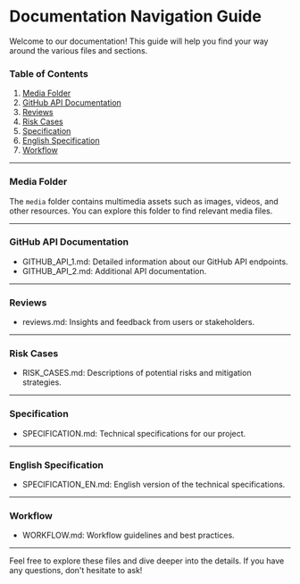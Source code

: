 # Documentation Navigation Guide

Welcome to our documentation! This guide will help you find your way around the various files and sections.

### Table of Contents

1. [Media Folder](#media)
2. [GitHub API Documentation](#git-api)
3. [Reviews](#reviews)
4. [Risk Cases](#risks)
5. [Specification](#specs)
6. [English Specification](#specs-en)
7. [Workflow](#workflow)

---

### Media Folder <a name="media"></a>

The `media` folder contains multimedia assets such as images, videos, and other resources. You can explore this folder to find relevant media files.

---

### GitHub API Documentation <a name="git-api"></a>

- GITHUB_API_1.md: Detailed information about our GitHub API endpoints.
- GITHUB_API_2.md: Additional API documentation.

---

### Reviews <a name="reviews"></a>

- reviews.md: Insights and feedback from users or stakeholders.

---

### Risk Cases <a name="risks"></a>

- RISK_CASES.md: Descriptions of potential risks and mitigation strategies.

---

### Specification <a name="specs"></a>

- SPECIFICATION.md: Technical specifications for our project.

---

### English Specification <a name="specs-en"></a>

- SPECIFICATION_EN.md: English version of the technical specifications.

---

### Workflow <a name="workflow"></a>

- WORKFLOW.md: Workflow guidelines and best practices.

---

Feel free to explore these files and dive deeper into the details. If you have any questions, don't hesitate to ask!
